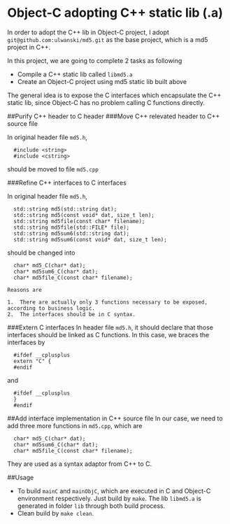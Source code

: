 Object-C adopting C++ static lib (.a)
===

In order to adopt the C++ lib in Object-C project, I adopt `git@github.com:ulwanski/md5.git` as the base project, which is a md5 project in C++. 

In this project, we are going to complete 2 tasks as following

* Compile a C++ static lib called `libmd5.a`
* Create an Object-C project using md5 static lib built above

The general idea is to expose the C interfaces which encapsulate the C++ static lib, since Object-C has no problem calling C functions directly.

##Purify C++ header to C header
###Move C++ relevated header to C++ source file

In original header file `md5.h`,
  ```
    #include <string>
    #include <cstring>
  ```
should be moved to file `md5.cpp`

###Refine C++ interfaces to C interfaces

In original header file `md5.h`,
  ```
    std::string md5(std::string dat);
    std::string md5(const void* dat, size_t len);
    std::string md5file(const char* filename);
    std::string md5file(std::FILE* file);
    std::string md5sum6(std::string dat);
    std::string md5sum6(const void* dat, size_t len);
  ```
should be changed into
  ```
    char* md5_C(char* dat);
    char* md5sum6_C(char* dat);
    char* md5file_C(const char* filename);
  ```
    Reasons are

    1.  There are actually only 3 functions necessary to be exposed, according to business logic.
    2.  The interfaces should be in C syntax.

###Extern C interfaces
In header file `md5.h`, it should declare that those interfaces should be linked as C functions. In this case, we braces the interfaces by

  ```
    #ifdef __cplusplus
    extern "C" {
    #endif
  ```
and
  ```
    #ifdef __cplusplus
    }
    #endif
  ```

##Add interface implementation in C++ source file
In our case, we need to add three more functions in `md5.cpp`, which are
  ```
    char* md5_C(char* dat);
    char* md5sum6_C(char* dat);
    char* md5file_C(const char* filename);
  ```
They are used as a syntax adaptor from C++ to C. 

##Usage
* To build `mainC` and `mainObjC`, which are executed in C and Object-C environment respectively. Just build by `make`. The lib `libmd5.a` is generated in folder `lib` through both build process.
* Clean build by `make clean`.
